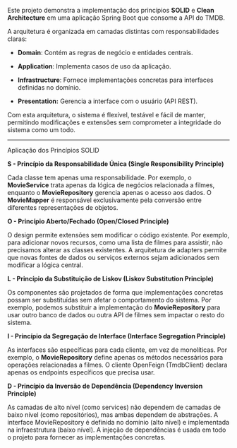 Este projeto demonstra a implementação dos princípios **SOLID** e **Clean Architecture** em uma aplicação Spring Boot que consome a API do TMDB.

A arquitetura é organizada em camadas distintas com responsabilidades claras:

* **Domain**: Contém as regras de negócio e entidades centrais.

* **Application**: Implementa casos de uso da aplicação.

* **Infrastructure**:  Fornece implementações concretas para interfaces definidas no domínio.

* **Presentation:** Gerencia a interface com o usuário (API REST).

Com esta arquitetura, o sistema é flexível, testável e fácil de manter, permitindo modificações e extensões sem comprometer a integridade do sistema como um todo.


------
Aplicação dos Princípios SOLID

**S - Princípio da Responsabilidade Única (Single Responsibility Principle)**

Cada classe tem apenas uma responsabilidade. Por exemplo, o **MovieService** trata apenas da lógica de negócios relacionada a filmes, enquanto o **MovieRepository** gerencia apenas o acesso aos dados.
O **MovieMapper** é responsável exclusivamente pela conversão entre diferentes representações de objetos.

**O - Princípio Aberto/Fechado (Open/Closed Principle)**

O design permite extensões sem modificar o código existente. Por exemplo, para adicionar novos recursos, como uma lista de filmes para assistir, não precisamos alterar as classes existentes.
A arquitetura de adapters permite que novas fontes de dados ou serviços externos sejam adicionados sem modificar a lógica central.

**L - Princípio da Substituição de Liskov (Liskov Substitution Principle)**

Os componentes são projetados de forma que implementações concretas possam ser substituídas sem afetar o comportamento do sistema.
Por exemplo, podemos substituir a implementação do **MovieRepository** para usar outro banco de dados ou outra API de filmes sem impactar o resto do sistema.

**I - Princípio da Segregação de Interface (Interface Segregation Principle)**

As interfaces são específicas para cada cliente, em vez de monolíticas. Por exemplo, o **MovieRepository** define apenas os métodos necessários para operações relacionadas a filmes.
O cliente OpenFeign (TmdbClient) declara apenas os endpoints específicos que precisa usar.

**D - Princípio da Inversão de Dependência (Dependency Inversion Principle)**

As camadas de alto nível (como services) não dependem de camadas de baixo nível (como repositórios), mas ambas dependem de abstrações.
A interface MovieRepository é definida no domínio (alto nível) e implementada na infraestrutura (baixo nível).
A injeção de dependências é usada em todo o projeto para fornecer as implementações concretas.